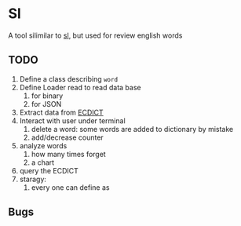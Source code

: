 # Sl
A tool silimilar to [sl](https://github.com/mtoyoda/sl), but used for review english words

## TODO
1. Define a class describing `word` 
2. Define Loader read to read data base
    1. for binary
    2. for JSON
3. Extract data from [ECDICT](https://github.com/skywind3000/ECDICT)
4. Interact with user under terminal
    1. delete a word: some words are added to dictionary by mistake
    2. add/decrease counter
5. analyze words
    1. how many times forget
    2. a chart
6. query the ECDICT
7. staragy:
    1. every one can define as
## Bugs
